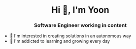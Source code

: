 <h1 align="center">Hi 👋, I'm Yoon</h1>
<h3 align="center">Software Engineer working in content</h3>

- 💞️ I'm interested in creating solutions in an autonomous way
- 🌱 I'm addicted to learning and growing every day
